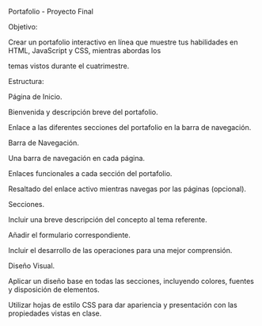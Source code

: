 Portafolio - Proyecto Final


Objetivo:

Crear un portafolio interactivo en línea que muestre tus habilidades en HTML, JavaScript y CSS, mientras abordas los

temas vistos durante el cuatrimestre.


Estructura:


Página de Inicio.

  Bienvenida y descripción breve del portafolio.
  
  Enlace a las diferentes secciones del portafolio en la barra de navegación.

  
Barra de Navegación.

  Una barra de navegación en cada página.
  
  Enlaces funcionales a cada sección del portafolio.
  
  Resaltado del enlace activo mientras navegas por las páginas (opcional).

  
Secciones.

  Incluir una breve descripción del concepto al tema referente.
  
  Añadir el formulario correspondiente.
  
  Incluir el desarrollo de las operaciones para una mejor comprensión.

  
Diseño Visual.

  Aplicar un diseño base en todas las secciones, incluyendo colores, fuentes y disposición de elementos.
  
  Utilizar hojas de estilo CSS para dar apariencia y presentación con las propiedades vistas en clase.
